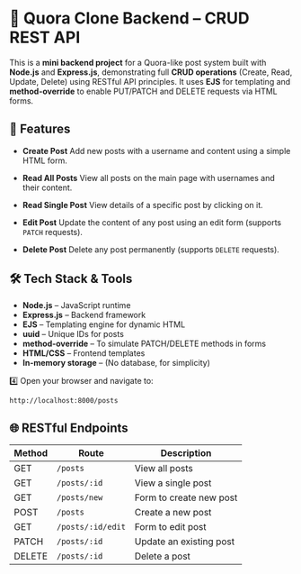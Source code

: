 # 📝 Quora Clone Backend – CRUD REST API
This is a **mini backend project** for a Quora-like post system built with **Node.js** and **Express.js**, demonstrating full **CRUD operations** (Create, Read, Update, Delete) using RESTful API principles.
It uses **EJS** for templating and **method-override** to enable PUT/PATCH and DELETE requests via HTML forms.


## 🚀 Features

*  **Create Post**
  Add new posts with a username and content using a simple HTML form.
  
*  **Read All Posts**
  View all posts on the main page with usernames and their content.
  
*  **Read Single Post**
  View details of a specific post by clicking on it.
  
*  **Edit Post**
  Update the content of any post using an edit form (supports `PATCH` requests).
  
*  **Delete Post**
  Delete any post permanently (supports `DELETE` requests).


## 🛠 Tech Stack & Tools
* **Node.js** – JavaScript runtime
* **Express.js** – Backend framework
* **EJS** – Templating engine for dynamic HTML
* **uuid** – Unique IDs for posts
* **method-override** – To simulate PATCH/DELETE methods in forms
* **HTML/CSS** – Frontend templates
* **In-memory storage** – (No database, for simplicity)


4️⃣ Open your browser and navigate to:

```
http://localhost:8000/posts
```


## 🌐 RESTful Endpoints

| Method | Route             | Description             |
| ------ | ----------------- | ----------------------- |
| GET    | `/posts`          | View all posts          |
| GET    | `/posts/:id`      | View a single post      |
| GET    | `/posts/new`      | Form to create new post |
| POST   | `/posts`          | Create a new post       |
| GET    | `/posts/:id/edit` | Form to edit post       |
| PATCH  | `/posts/:id`      | Update an existing post |
| DELETE | `/posts/:id`      | Delete a post           |

